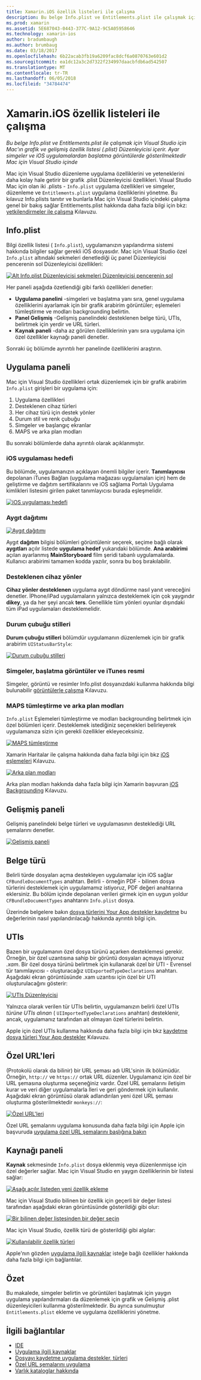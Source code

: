 ```yaml
---
title: Xamarin.iOS özellik listeleri ile çalışma
description: Bu belge Info.plist ve Entitlements.plist ile çalışmak için Visual Studio için Mac'ın grafik ve gelişmiş özellik listesi (.plist) Düzenleyicisi içerir. Ayar simgeler ve iOS uygulamalardan başlatma görüntülerde gösterilmektedir Mac için Visual Studio içinde
ms.prod: xamarin
ms.assetid: 5E687043-0443-377C-9A12-9C5A05958646
ms.technology: xamarin-ios
author: bradumbaugh
ms.author: brumbaug
ms.date: 03/18/2017
ms.openlocfilehash: 6b22acab3fb19a6209fac8dcf6a0870763e601d2
ms.sourcegitcommit: ea1dc12a3c2d7322f234997daacbfdb6ad542507
ms.translationtype: MT
ms.contentlocale: tr-TR
ms.lasthandoff: 06/05/2018
ms.locfileid: "34784474"
---
```

# <a name="working-with-property-lists-in-xamarinios"></a>Xamarin.iOS özellik listeleri ile çalışma

_Bu belge Info.plist ve Entitlements.plist ile çalışmak için Visual Studio için Mac'ın grafik ve gelişmiş özellik listesi (.plist) Düzenleyicisi içerir. Ayar simgeler ve iOS uygulamalardan başlatma görüntülerde gösterilmektedir Mac için Visual Studio içinde_

Mac için Visual Studio düzenleme uygulama özelliklerini ve yeteneklerini daha kolay hale getirir bir grafik .plist Düzenleyicisi özellikleri. Visual Studio Mac için olan iki .plists - `Info.plist` uygulama özellikleri ve simgeler, düzenleme ve `Entitlements.plist` uygulama özelliklerini yönetme. Bu kılavuz Info.plists tanıtır ve bunlarla Mac için Visual Studio içindeki çalışma genel bir bakış sağlar Entitlements.plist hakkında daha fazla bilgi için bkz: [yetkilendirmeler ile çalışma](~/ios/deploy-test/provisioning/entitlements.md) Kılavuzu.

## <a name="infoplist"></a>Info.plist

Bilgi özellik listesi ( `Info.plist`), uygulamanızın yapılandırma sistemi hakkında bilgiler sağlar gerekli iOS dosyasıdır. Mac için Visual Studio özel `Info.plist` altındaki sekmeleri denetlediği üç panel Düzenleyicisi pencerenin sol Düzenleyicisi özellikleri:

 [![](property-lists-images/tabs.png "Alt Info.plist Düzenleyicisi sekmeleri Düzenleyicisi pencerenin sol")](property-lists-images/tabs.png#lightbox)

Her paneli aşağıda özetlendiği gibi farklı özellikleri denetler:

-  **Uygulama panelini** -simgeleri ve başlatma yanı sıra, genel uygulama özelliklerini ayarlamak için bir grafik arabirim görüntüler; eşlemeleri tümleştirme ve modları backgrounding belirtin.
-  **Panel Gelişmiş** -Gelişmiş panelindeki desteklenen belge türü, UTIs, belirtmek için yerdir ve URL türleri.
-  **Kaynak paneli** -daha az görülen özelliklerinin yanı sıra uygulama için özel özellikler kaynağı paneli denetler.


Sonraki üç bölümde ayrıntılı her panelinde özelliklerini araştırın.

## <a name="application-panel"></a>Uygulama paneli

Mac için Visual Studio özellikleri ortak düzenlemek için bir grafik arabirim `Info.plist` girişleri bir uygulama için:

1.  Uygulama özellikleri
1.  Desteklenen cihaz türleri
1.  Her cihaz türü için destek yönler
1.  Durum stil ve renk çubuğu
1.  Simgeler ve başlangıç ekranlar
1.  MAPS ve arka plan modları


Bu sonraki bölümlerde daha ayrıntılı olarak açıklanmıştır.

 <a name="iOS_Application_Target" />


### <a name="ios-application-target"></a>iOS uygulaması hedefi

Bu bölümde, uygulamanızın açıklayan önemli bilgiler içerir.
**Tanımlayıcısı** depolanan iTunes Bağlan (uygulama mağazası uygulamaları için) hem de geliştirme ve dağıtım sertifikalarını ve iOS sağlama Portalı Uygulama kimlikleri listesini girilen paket tanımlayıcısı burada eşleşmelidir.

 [![](property-lists-images/image24.png "iOS uygulaması hedefi")](property-lists-images/image24.png#lightbox)

### <a name="device-deployment"></a>Aygıt dağıtımı

 [![](property-lists-images/deployment.png "Aygıt dağıtımı")](property-lists-images/deployment.png#lightbox)

Aygıt **dağıtım** bilgisi bölümleri görüntülenir seçerek, seçime bağlı olarak **aygıtları** açılır listede **uygulama hedef** yukarıdaki bölümde. **Ana arabirimi** açılan ayarlanmış **MainStoryboard** film şeridi tabanlı uygulamalarda. Kullanıcı arabirimi tamamen kodda yazılır, sonra bu boş bırakılabilir.

### <a name="supported-device-orientations"></a>Desteklenen cihaz yönler

 **Cihaz yönler desteklenen** uygulama aygıt döndürme nasıl yanıt vereceğini denetler. İPhone/iPad uygulamaların yalnızca desteklemek için çok yaygındır **dikey**, ya da her şeyi ancak **ters**. Genellikle tüm yönleri oyunlar dışındaki tüm iPad uygulamaları desteklemelidir.

### <a name="status-bar-styles"></a>Durum çubuğu stilleri

**Durum çubuğu stilleri** bölümdür uygulamanın düzenlemek için bir grafik arabirim `UIStatusBarStyle`:

 [![](property-lists-images/status.png "Durum çubuğu stilleri")](property-lists-images/status.png#lightbox)

 <a name="Icons" />


### <a name="icons-launch-images-and-itunes-artwork"></a>Simgeler, başlatma görüntüler ve iTunes resmi

Simgeler, görüntü ve resimler Info.plist dosyanızdaki kullanma hakkında bilgi bulunabilir [görüntülerle çalışma](~/ios/app-fundamentals/images-icons/index.md) Kılavuzu.




### <a name="maps-integration-and-background-modes"></a>MAPS tümleştirme ve arka plan modları

`Info.plist` Eşlemeleri tümleştirme ve modları backgrounding belirtmek için özel bölümleri içerir. Desteklemek istediğiniz seçenekleri belirleyerek uygulamanıza sizin için gerekli özellikler ekleyeceksiniz.

 [![](property-lists-images/maps.png "MAPS tümleştirme")](property-lists-images/maps.png#lightbox)

Xamarin Haritalar ile çalışma hakkında daha fazla bilgi için bkz [iOS eşlemeleri](~/ios/user-interface/controls/ios-maps/index.md) Kılavuzu.

 [![](property-lists-images/bging.png "Arka plan modları")](property-lists-images/bging.png#lightbox)

Arka plan modları hakkında daha fazla bilgi için Xamarin başvuran [iOS Backgrounding](~/ios/app-fundamentals/backgrounding/introduction-to-backgrounding-in-ios.md) Kılavuzu.

## <a name="advanced-panel"></a>Gelişmiş paneli

Gelişmiş panelindeki belge türleri ve uygulamasının desteklediği URL şemalarını denetler.

 [![](property-lists-images/image34.png "Gelişmiş paneli")](property-lists-images/image34.png#lightbox)

 <a name="Document_Types" />


## <a name="document-types"></a>Belge türü

Belirli türde dosyaları açma destekleyen uygulamalar için iOS sağlar `CFBundleDocumentTypes` anahtarı. Belirli - örneğin PDF - bilinen dosya türlerini desteklemek için uygulamamız istiyoruz, PDF değeri anahtarına eklersiniz. Bu bölüm içinde depolanan verileri girmek için en uygun yoldur `CFBundleDocumentTypes` anahtarını `Info.plist` dosya.

Üzerinde belgelere bakın [dosya türlerini Your App destekler kaydetme](http://developer.apple.com/library/ios/#documentation/FileManagement/Conceptual/DocumentInteraction_TopicsForIOS/Articles/RegisteringtheFileTypesYourAppSupports.html) bu değerlerinin nasıl yapılandırılacağı hakkında ayrıntılı bilgi için.

## <a name="utis"></a>UTIs

Bazen bir uygulamanın özel dosya türünü açarken desteklemesi gerekir. Örneğin, bir özel uzantısına sahip bir görüntü dosyaları açmaya istiyoruz *.xam*. Bir özel dosya türünü belirtmek için kullanarak özel bir UTI - Evrensel tür tanımlayıcısı - oluşturacağız `UIExportedTypeDeclarations` anahtarı. Aşağıdaki ekran görüntüsünde .xam uzantısı için özel bir UTI oluşturulacağını gösterir:

 [![](property-lists-images/uti.png "UTIs Düzenleyicisi")](property-lists-images/uti.png#lightbox)

Yalnızca olarak verilen tür UTIs belirtin, uygulamanızın belirli özel UTIs *türüne UTIs alınan* ( `UIImportedTypeDeclarations` anahtarı) desteklenir, ancak, uygulamanız tarafından ait olmayan özel türlerini belirtin.

Apple için özel UTIs kullanma hakkında daha fazla bilgi için bkz [kaydetme dosya türleri Your App destekler](https://developer.apple.com/library/ios/documentation/FileManagement/Conceptual/understanding_utis/understand_utis_declare/understand_utis_declare.html#//apple_ref/doc/uid/TP40001319-CH204-SW1) Kılavuzu.

## <a name="custom-urls"></a>Özel URL'leri

(Protokolü olarak da bilinir) bir URL şeması adı URL'sinin ilk bölümüdür. Örneğin, `http://` ve `https://` ortak URL düzenler. Uygulamanız için özel bir URL şemasına oluşturma seçeneğiniz vardır. Özel URL şemalarını iletişim kurar ve veri diğer uygulamalarla İleri ve geri göndermek için kullanılır. Aşağıdaki ekran görüntüsü olarak adlandırılan yeni özel URL şeması oluşturma gösterilmektedir `monkeys://`:

 [![](property-lists-images/url.png "Özel URL'leri")](property-lists-images/url.png#lightbox)



Özel URL şemalarını uygulama konusunda daha fazla bilgi için Apple için başvuruda [uygulama özel URL şemalarını başlığına bakın](https://developer.apple.com/library/ios/documentation/iPhone/Conceptual/iPhoneOSProgrammingGuide/AdvancedAppTricks/AdvancedAppTricks.html)

## <a name="source-panel"></a>Kaynağı paneli

**Kaynak** sekmesinde `Info.plist` dosya eklenmiş veya düzenlenmişse için özel değerler sağlar. Mac için Visual Studio en yaygın özelliklerinin bir listesi sağlar:

 [![](property-lists-images/image31.png "Aşağı açılır listeden yeni özellik ekleme")](property-lists-images/image31.png#lightbox)

Mac için Visual Studio bilinen bir özellik için geçerli bir değer listesi tarafından aşağıdaki ekran görüntüsünde gösterildiği gibi olur:

 [![](property-lists-images/image32.png "Bir bilinen değer listesinden bir değer seçin")](property-lists-images/image32.png#lightbox)

Mac için Visual Studio, özellik türü de gösterildiği gibi algılar:

 [![](property-lists-images/image33.png "Kullanılabilir özellik türleri")](property-lists-images/image33.png#lightbox)

Apple'nın gözden [uygulama ilgili kaynaklar](http://developer.apple.com/library/ios/#DOCUMENTATION/iPhone/Conceptual/iPhoneOSProgrammingGuide/App-RelatedResources/App-RelatedResources.html) isteğe bağlı özellikler hakkında daha fazla bilgi için bağlantılar.

 <a name="Entitlements" />

## <a name="summary"></a>Özet

Bu makalede, simgeler belirtin ve görüntüleri başlatmak için yaygın uygulama yapılandırmaları da düzenlemek için grafik ve Gelişmiş .plist düzenleyicileri kullanma gösterilmektedir. Bu ayrıca sunulmuştur `Entitlements.plist` ekleme ve uygulama özelliklerini yönetme.


## <a name="related-links"></a>İlgili bağlantılar

- [IDE](https://developer.xamarin.com/recipes/cross-platform/ide)
- [Uygulama ilgili kaynaklar](http://developer.apple.com/library/ios/#DOCUMENTATION/iPhone/Conceptual/iPhoneOSProgrammingGuide/App-RelatedResources/App-RelatedResources.html)
- [Dosyayı kaydetme uygulama destekler, türleri](http://developer.apple.com/library/ios/#documentation/FileManagement/Conceptual/DocumentInteraction_TopicsForIOS/Articles/RegisteringtheFileTypesYourAppSupports.html)
- [Özel URL şemalarını uygulama](https://developer.apple.com/library/ios/documentation/iPhone/Conceptual/iPhoneOSProgrammingGuide/AdvancedAppTricks/AdvancedAppTricks.html)
- [Varlık kataloglar hakkında](https://developer.apple.com/library/ioshttps://developer.xamarin.com/recipes/xcode_help-image_catalog-1.0/Recipe.html)
